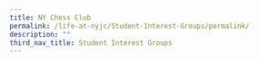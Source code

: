 ```yaml
---
title: NY Chess Club
permalink: /life-at-nyjc/Student-Interest-Groups/permalink/
description: ""
third_nav_title: Student Interest Groups
---
```


